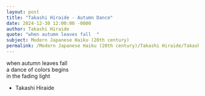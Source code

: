 ```yaml
---
layout: post
title: "Takashi Hiraide - Autumn Dance"
date: 2024-12-30 12:00:00 -0000
author: Takashi Hiraide
quote: "when autumn leaves fall  "
subject: Modern Japanese Haiku (20th century)
permalink: /Modern Japanese Haiku (20th century)/Takashi Hiraide/Takashi Hiraide - Autumn Dance
---
```


when autumn leaves fall  
a dance of colors begins  
in the fading light

- Takashi Hiraide
